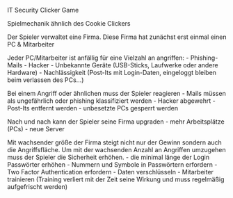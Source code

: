 IT Security Clicker Game

Spielmechanik ähnlich des Cookie Clickers

Der Spieler verwaltet eine Firma. 
Diese Firma hat zunächst erst einmal einen PC & Mitarbeiter

Jeder PC/Mitarbeiter ist anfällig für eine Vielzahl an angriffen:
	- Phishing-Mails
	- Hacker
	- Unbekannte Geräte (USB-Sticks, Laufwerke oder andere Hardware)
	- Nachlässigkeit (Post-Its mit Login-Daten, eingeloggt bleiben beim verlassen des PCs...)

Bei einem Angriff oder ähnlichen muss der Spieler reagieren
	- Mails müssen als ungefährlich oder phishing klassifiziert werden
	- Hacker abgewehrt
	- Post-Its entfernt werden
	- unbesetzte PCs gesperrt werden

Nach und nach kann der Spieler seine Firma upgraden
	- mehr Arbeitsplätze (PCs)
	- neue Server

Mit wachsender größe der Firma steigt nicht nur der Gewinn sondern auch die Angriffsfläche.
Um mit der wachsenden Anzahl an Angriffen umzugehen muss der Spieler die Sicherheit erhöhen.
	- die minimal länge der Login Passwörter erhöhen
	- Nummern und Symbole in Passwörtern erfordern
	- Two Factor Authentication erfordern
	- Daten verschlüsseln
	- Mitarbeiter trainieren (Training verliert mit der Zeit seine Wirkung und muss regelmäßig aufgefrischt werden)